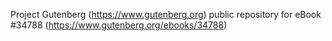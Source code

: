 Project Gutenberg (https://www.gutenberg.org) public repository for eBook #34788 (https://www.gutenberg.org/ebooks/34788)
